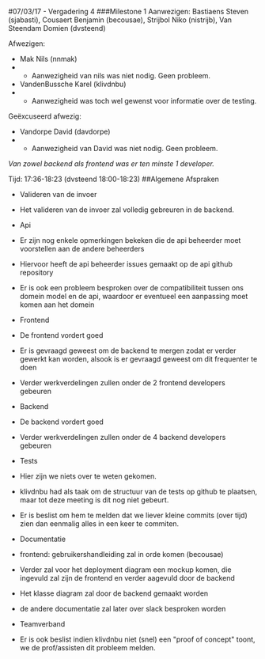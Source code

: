 #07/03/17 - Vergadering 4
###Milestone 1
Aanwezigen: Bastiaens Steven (sjabasti), Cousaert Benjamin (becousae), Strijbol Niko (nistrijb), Van Steendam Domien (dvsteend)

Afwezigen:
 * Mak Nils (nnmak)
 * * Aanwezigheid van nils was niet nodig. Geen probleem.
 * VandenBussche Karel (klivdnbu)
 * * Aanwezigheid was toch wel gewenst voor informatie over de testing.

Geëxcuseerd afwezig:
 * Vandorpe David (davdorpe)
 * * Aanwezigheid van David was niet nodig. Geen probleem.

_Van zowel backend als frontend was er ten minste 1 developer._

Tijd: 17:36-18:23
(dvsteend 18:00-18:23)
##Algemene Afspraken


* Valideren van de invoer
 * Het valideren van de invoer zal volledig gebreuren in de backend. 
 
 
 * Api
  * Er zijn nog enkele opmerkingen bekeken die de api beheerder moet voorstellen aan de andere beheerders
  * Hiervoor heeft de api beheerder issues gemaakt op de api github repository
  * Er is ook een probleem besproken over de compatibiliteit tussen ons domein model en de api, waardoor er eventueel een aanpassing moet komen aan het domein
  
* Frontend
 * De frontend vordert goed
 * Er is gevraagd geweest om de backend te mergen zodat er verder gewerkt kan worden, alsook is er gevraagd geweest om dit frequenter te doen
 * Verder werkverdelingen zullen onder de 2 frontend developers gebeuren
 
* Backend
 * De backend vordert goed
 * Verder werkverdelingen zullen onder de 4 backend developers gebeuren
 
* Tests
 * Hier zijn we niets over te weten gekomen.
 * klivdnbu had als taak om de structuur van de tests op github te plaatsen, maar tot deze meeting is dit nog niet gebeurt.
 * Er is beslist om hem te melden dat we liever kleine commits (over tijd) zien dan eenmalig alles in een keer te commiten.
 
 
* Documentatie
 * frontend: gebruikershandleiding zal in orde komen (becousae)
 * Verder zal voor het deployment diagram een mockup komen, die ingevuld zal zijn de frontend en verder aagevuld door de backend
 * Het klasse diagram zal door de backend gemaakt worden
 * de andere documentatie zal later over slack besproken worden
 
* Teamverband
 * Er is ook beslist indien klivdnbu niet (snel) een "proof of concept" toont, we de prof/assisten dit probleem melden.

